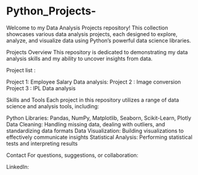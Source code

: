 # Python_Projects-
Welcome to my Data Analysis Projects repository! This collection showcases various data analysis projects, each designed to explore, analyze, and visualize data using Python’s powerful data science libraries.

Projects Overview
This repository is dedicated to demonstrating my data analysis skills and my ability to uncover insights from data.

Project list :

Project 1: Employee Salary Data analysis:
Project 2 : Image conversion
Project 3 : IPL Data analysis

Skills and Tools
Each project in this repository utilizes a range of data science and analysis tools, including:

Python Libraries: Pandas, NumPy, Matplotlib, Seaborn, Scikit-Learn, Plotly
Data Cleaning: Handling missing data, dealing with outliers, and standardizing data formats
Data Visualization: Building visualizations to effectively communicate insights
Statistical Analysis: Performing statistical tests and interpreting results

Contact
For questions, suggestions, or collaboration:

LinkedIn: 
